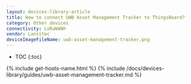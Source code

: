 ```yaml
---
layout: devices-library-article
title: How to connect UWB Asset Management Tracker to ThingsBoard?
category: Other devices
connectivity: LoRaWAN®
vendor: Lansitec
deviceImageFileName: uwb-asset-management-tracker.png
---
```


* TOC
{:toc}

{% include get-hosts-name.html %}
{% include /docs/devices-library/guides/uwb-asset-management-tracker.md %}
